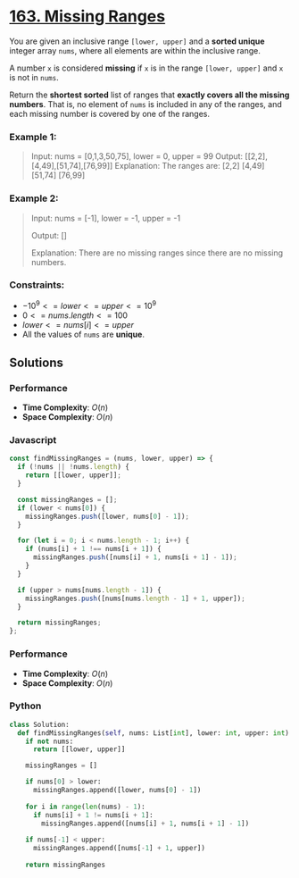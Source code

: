 # [163. Missing Ranges](https://leetcode.com/problems/missing-ranges/description/)

You are given an inclusive range `[lower, upper]` and a **sorted unique** integer array `nums`, where all elements are within the inclusive range.

A number `x` is considered **missing** if `x` is in the range `[lower, upper]` and `x` is not in `nums`.

Return the **shortest sorted** list of ranges that **exactly covers all the missing numbers**. That is, no element of `nums` is included in any of the ranges, and each missing number is covered by one of the ranges.

 
### Example 1:
> Input: nums = [0,1,3,50,75], lower = 0, upper = 99
> Output: [[2,2],[4,49],[51,74],[76,99]]
> Explanation: The ranges are:
> [2,2]
> [4,49]
> [51,74]
> [76,99]


### Example 2:
> Input: nums = [-1], lower = -1, upper = -1
>
> Output: []
>
> Explanation: There are no missing ranges since there are no missing numbers.


### Constraints:
- $-10^{9} <= lower <= upper <= 10^{9}$
- $0 <= nums.length <= 100$
- $lower <= nums[i] <= upper$
- All the values of `nums` are **unique**.


## Solutions

### Performance

- **Time Complexity**: $O(n)$
- **Space Complexity**: $O(n)$

### Javascript
```javascript
const findMissingRanges = (nums, lower, upper) => {
  if (!nums || !nums.length) {
    return [[lower, upper]];
  }

  const missingRanges = [];
  if (lower < nums[0]) {
    missingRanges.push([lower, nums[0] - 1]);
  }

  for (let i = 0; i < nums.length - 1; i++) {
    if (nums[i] + 1 !== nums[i + 1]) {
      missingRanges.push([nums[i] + 1, nums[i + 1] - 1]);
    }
  }

  if (upper > nums[nums.length - 1]) {
    missingRanges.push([nums[nums.length - 1] + 1, upper]);
  }

  return missingRanges;
};
```

### Performance

- **Time Complexity**: $O(n)$
- **Space Complexity**: $O(n)$

### Python
```python
class Solution:
  def findMissingRanges(self, nums: List[int], lower: int, upper: int) -> List[List[int]]:
    if not nums:
      return [[lower, upper]]

    missingRanges = []

    if nums[0] > lower:
      missingRanges.append([lower, nums[0] - 1])
  
    for i in range(len(nums) - 1):
      if nums[i] + 1 != nums[i + 1]:
        missingRanges.append([nums[i] + 1, nums[i + 1] - 1])
    
    if nums[-1] < upper:
      missingRanges.append([nums[-1] + 1, upper])
  
    return missingRanges
```